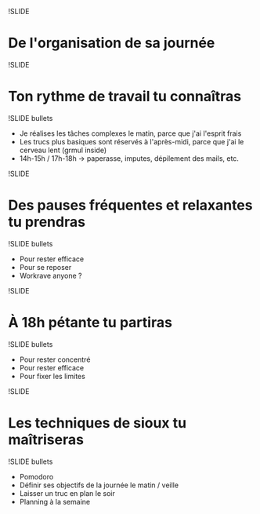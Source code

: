 !SLIDE

# De l'organisation de sa journée #

!SLIDE

# Ton rythme de travail tu connaîtras #

!SLIDE bullets

* Je réalises les tâches complexes le matin, parce que j'ai l'esprit frais
* Les trucs plus basiques sont réservés à l'après-midi, parce que j'ai le cerveau lent (grmul inside)
* 14h-15h / 17h-18h -> paperasse, imputes, dépilement des mails, etc.

!SLIDE

# Des pauses fréquentes et relaxantes tu prendras #

!SLIDE bullets

* Pour rester efficace
* Pour se reposer
* Workrave anyone ?

!SLIDE

# À 18h pétante tu partiras #

!SLIDE bullets

* Pour rester concentré
* Pour rester efficace
* Pour fixer les limites

!SLIDE

# Les techniques de sioux tu maîtriseras #

!SLIDE bullets

* Pomodoro
* Définir ses objectifs de la journée le matin / veille
* Laisser un truc en plan le soir
* Planning à la semaine
